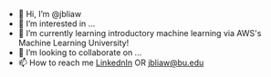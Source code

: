 - 👋 Hi, I’m @jbliaw
- 👀 I’m interested in ...
- 🌱 I’m currently learning introductory machine learning via AWS's Machine Learning University!
- 💞️ I’m looking to collaborate on ...
- 📫 How to reach me [LinkednIn]([url](https://www.linkedin.com/in/jojo-liaw/)) OR jbliaw@bu.edu

<!---
jbliaw/jbliaw is a ✨ special ✨ repository because its `README.md` (this file) appears on your GitHub profile.
You can click the Preview link to take a look at your changes.
--->
